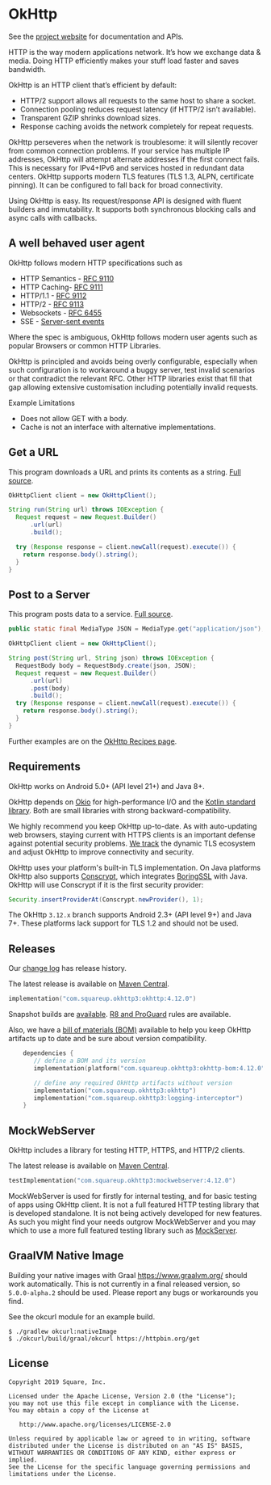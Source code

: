 OkHttp
======

See the [project website][okhttp] for documentation and APIs.

HTTP is the way modern applications network. It’s how we exchange data & media. Doing HTTP
efficiently makes your stuff load faster and saves bandwidth.

OkHttp is an HTTP client that’s efficient by default:

 * HTTP/2 support allows all requests to the same host to share a socket.
 * Connection pooling reduces request latency (if HTTP/2 isn’t available).
 * Transparent GZIP shrinks download sizes.
 * Response caching avoids the network completely for repeat requests.

OkHttp perseveres when the network is troublesome: it will silently recover from common connection
problems. If your service has multiple IP addresses, OkHttp will attempt alternate addresses if the
first connect fails. This is necessary for IPv4+IPv6 and services hosted in redundant data
centers. OkHttp supports modern TLS features (TLS 1.3, ALPN, certificate pinning). It can be
configured to fall back for broad connectivity.

Using OkHttp is easy. Its request/response API is designed with fluent builders and immutability. It
supports both synchronous blocking calls and async calls with callbacks.

A well behaved user agent
-------------------------

OkHttp follows modern HTTP specifications such as

* HTTP Semantics - [RFC 9110](https://datatracker.ietf.org/doc/html/rfc9110)
* HTTP Caching- [RFC 9111](https://datatracker.ietf.org/doc/html/rfc9111)
* HTTP/1.1 - [RFC 9112](https://datatracker.ietf.org/doc/html/rfc9112)
* HTTP/2 - [RFC 9113](https://datatracker.ietf.org/doc/html/rfc9113)
* Websockets - [RFC 6455](https://datatracker.ietf.org/doc/html/rfc6455)
* SSE - [Server-sent events](https://html.spec.whatwg.org/multipage/server-sent-events.html#server-sent-events)

Where the spec is ambiguous, OkHttp follows modern user agents such as popular Browsers or common HTTP Libraries.

OkHttp is principled and avoids being overly configurable, especially when such configuration is
to workaround a buggy server, test invalid scenarios or that contradict the relevant RFC. 
Other HTTP libraries exist that fill that gap allowing extensive customisation including potentially
invalid requests.

Example Limitations

* Does not allow GET with a body.
* Cache is not an interface with alternative implementations.

Get a URL
---------

This program downloads a URL and prints its contents as a string. [Full source][get_example].

```java
OkHttpClient client = new OkHttpClient();

String run(String url) throws IOException {
  Request request = new Request.Builder()
      .url(url)
      .build();

  try (Response response = client.newCall(request).execute()) {
    return response.body().string();
  }
}
```


Post to a Server
----------------

This program posts data to a service. [Full source][post_example].

```java
public static final MediaType JSON = MediaType.get("application/json");

OkHttpClient client = new OkHttpClient();

String post(String url, String json) throws IOException {
  RequestBody body = RequestBody.create(json, JSON);
  Request request = new Request.Builder()
      .url(url)
      .post(body)
      .build();
  try (Response response = client.newCall(request).execute()) {
    return response.body().string();
  }
}
```

Further examples are on the [OkHttp Recipes page][recipes].


Requirements
------------

OkHttp works on Android 5.0+ (API level 21+) and Java 8+.

OkHttp depends on [Okio][okio] for high-performance I/O and the [Kotlin standard library][kotlin]. Both are small libraries with strong backward-compatibility.

We highly recommend you keep OkHttp up-to-date. As with auto-updating web browsers, staying current
with HTTPS clients is an important defense against potential security problems. [We
track][tls_history] the dynamic TLS ecosystem and adjust OkHttp to improve connectivity and
security.

OkHttp uses your platform's built-in TLS implementation. On Java platforms OkHttp also supports
[Conscrypt][conscrypt], which integrates [BoringSSL](https://github.com/google/boringssl) with Java. OkHttp will use Conscrypt if it is
the first security provider:

```java
Security.insertProviderAt(Conscrypt.newProvider(), 1);
```

The OkHttp `3.12.x` branch supports Android 2.3+ (API level 9+) and Java 7+. These platforms lack
support for TLS 1.2 and should not be used.


Releases
--------

Our [change log][changelog] has release history.

The latest release is available on [Maven Central](https://search.maven.org/artifact/com.squareup.okhttp3/okhttp/4.12.0/jar).

```kotlin
implementation("com.squareup.okhttp3:okhttp:4.12.0")
```

Snapshot builds are [available][snap]. [R8 and ProGuard][r8_proguard] rules are available.

Also, we have a [bill of materials (BOM)][bom] available to help you keep OkHttp artifacts up to date and be sure about version compatibility.

```kotlin
    dependencies {
       // define a BOM and its version
       implementation(platform("com.squareup.okhttp3:okhttp-bom:4.12.0"))

       // define any required OkHttp artifacts without version
       implementation("com.squareup.okhttp3:okhttp")
       implementation("com.squareup.okhttp3:logging-interceptor")
    }
```

MockWebServer
-------------

OkHttp includes a library for testing HTTP, HTTPS, and HTTP/2 clients.

The latest release is available on [Maven Central](https://search.maven.org/artifact/com.squareup.okhttp3/mockwebserver/4.12.0/jar).

```kotlin
testImplementation("com.squareup.okhttp3:mockwebserver:4.12.0")
```

MockWebServer is used for firstly for internal testing, and for basic testing of apps using OkHttp client. 
It is not a full featured HTTP testing library that is developed standalone. It is not being actively developed
for new features. As such you might find your needs outgrow MockWebServer and you may which to use a 
more full featured testing library such as [MockServer](https://www.mock-server.com/).

GraalVM Native Image
--------------------

Building your native images with Graal https://www.graalvm.org/ should work automatically.
This is not currently in a final released version, so `5.0.0-alpha.2` should be used.
Please report any bugs or workarounds you find.

See the okcurl module for an example build.

```shell
$ ./gradlew okcurl:nativeImage
$ ./okcurl/build/graal/okcurl https://httpbin.org/get
```

License
-------

```
Copyright 2019 Square, Inc.

Licensed under the Apache License, Version 2.0 (the "License");
you may not use this file except in compliance with the License.
You may obtain a copy of the License at

   http://www.apache.org/licenses/LICENSE-2.0

Unless required by applicable law or agreed to in writing, software
distributed under the License is distributed on an "AS IS" BASIS,
WITHOUT WARRANTIES OR CONDITIONS OF ANY KIND, either express or implied.
See the License for the specific language governing permissions and
limitations under the License.
```

 [bom]: https://docs.gradle.org/6.2/userguide/platforms.html#sub:bom_import
 [changelog]: https://square.github.io/okhttp/changelog/
 [conscrypt]: https://github.com/google/conscrypt/
 [get_example]: https://raw.github.com/square/okhttp/master/samples/guide/src/main/java/okhttp3/guide/GetExample.java
 [kotlin]: https://kotlinlang.org/
 [okhttp3_pro]: https://raw.githubusercontent.com/square/okhttp/master/okhttp/src/main/resources/META-INF/proguard/okhttp3.pro
 [okhttp_312x]: https://github.com/square/okhttp/tree/okhttp_3.12.x
 [okhttp]: https://square.github.io/okhttp/
 [okio]: https://github.com/square/okio
 [post_example]: https://raw.github.com/square/okhttp/master/samples/guide/src/main/java/okhttp3/guide/PostExample.java
 [r8_proguard]: https://square.github.io/okhttp/features/r8_proguard/
 [recipes]: https://square.github.io/okhttp/recipes/
 [snap]: https://s01.oss.sonatype.org/content/repositories/snapshots/
 [tls_history]: https://square.github.io/okhttp/tls_configuration_history/
